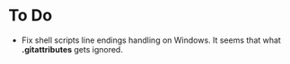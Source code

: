 # To Do

- Fix shell scripts line endings handling on Windows. It seems that what **.gitattributes** gets ignored.
